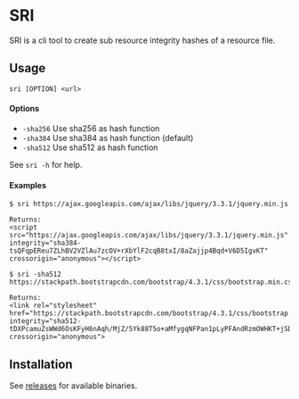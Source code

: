 # SRI

SRI is a cli tool to create sub resource integrity hashes of a resource file.

## Usage

`sri [OPTION] <url>`

#### Options

- `-sha256` Use sha256 as hash function
- `-sha384` Use sha384 as hash function (default)
- `-sha512` Use sha512 as hash function

See `sri -h` for help.

#### Examples

````
$ sri https://ajax.googleapis.com/ajax/libs/jquery/3.3.1/jquery.min.js

Returns:
<script src="https://ajax.googleapis.com/ajax/libs/jquery/3.3.1/jquery.min.js" integrity="sha384-tsQFqpEReu7ZLhBV2VZlAu7zcOV+rXbYlF2cqB8txI/8aZajjp4Bqd+V6D5IgvKT" crossorigin="anonymous"></script>
````

````
$ sri -sha512 https://stackpath.bootstrapcdn.com/bootstrap/4.3.1/css/bootstrap.min.css

Returns:
<link rel="stylesheet" href="https://stackpath.bootstrapcdn.com/bootstrap/4.3.1/css/bootstrap.min.css" integrity="sha512-tDXPcamuZsWWd6OsKFyH6nAqh/MjZ/5Yk88T5o+aMfygqNFPan1pLyPFAndRzmOWHKT+jSDzWpJv8krj6x1LMA==" crossorigin="anonymous">
````

## Installation

See [releases](https://git.bn4t.me/bn4t/sri/releases) for available binaries. 